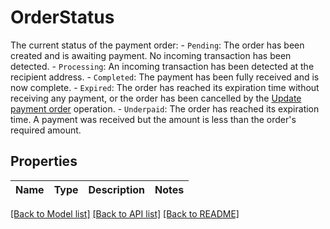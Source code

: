 # OrderStatus

The current status of the payment order: - `Pending`: The order has been created and is awaiting payment. No incoming transaction has been detected. - `Processing`: An incoming transaction has been detected at the recipient address. - `Completed`: The payment has been fully received and is now complete. - `Expired`: The order has reached its expiration time without receiving any payment, or the order has been cancelled by the [Update payment order](https://www.cobo.com/developers/v2/api-references/payment/update-payment-order) operation. - `Underpaid`: The order has reached its expiration time. A payment was received but the amount is less than the order's required amount. 

## Properties

Name | Type | Description | Notes
------------ | ------------- | ------------- | -------------

[[Back to Model list]](../README.md#documentation-for-models) [[Back to API list]](../README.md#documentation-for-api-endpoints) [[Back to README]](../README.md)


